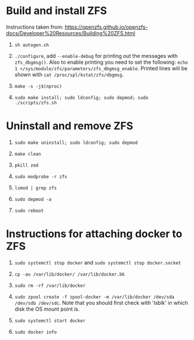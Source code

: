 # Build and install ZFS

Instructions taken from: https://openzfs.github.io/openzfs-docs/Developer%20Resources/Building%20ZFS.html

1) `sh autogen.sh`

2) `./configure`,  add `--enable-debug` for printing out the messages with `zfs_dbgmsg()`. Also to enable printing you need to set the following: `echo 1 >/sys/module/zfs/parameters/zfs_dbgmsg_enable`. Printed lines will be shown with `cat /proc/spl/kstat/zfs/dbgmsg`.

3) `make -s -j$(nproc)`

4) `sudo make install; sudo ldconfig; sudo depmod; sudo ./scripts/zfs.sh`


# Uninstall and remove ZFS

1) `sudo make uninstall; sudo ldconfig; sudo depmod`

2) `make clean`

3) `pkill zed`

4) `sudo modprobe -r zfs`

5) `lsmod | grep zfs`

6) `sudo depmod -a`

7) `sudo reboot`


# Instructions for attaching docker to ZFS

1) `sudo systemctl stop docker` and `sudo systemctl stop docker.socket`
   
2) `cp -au /var/lib/docker/ /var/lib/docker.bk`
 
3) `sudo rm -rf /var/lib/docker`

4) `sudo zpool create -f zpool-docker -m /var/lib/docker /dev/sda /dev/sdb /dev/sdc`. Note that you should first check with 'lsblk' in which disk the OS mount point is.

5) `sudo systemctl start docker`

6) `sudo docker info`
